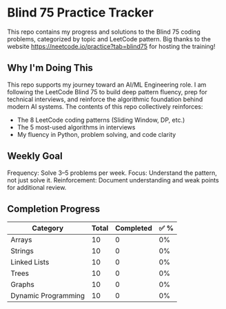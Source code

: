 # Blind 75 Practice Tracker
This repo contains my progress and solutions to the Blind 75 coding problems, categorized by topic and LeetCode pattern.  Big thanks to the website https://neetcode.io/practice?tab=blind75 for hosting the training!

## Why I'm Doing This
This repo supports my journey toward an AI/ML Engineering role.  I am following the LeetCode Blind 75 to build deep pattern fluency, prep for technical interviews, and reinforce the algorithmic foundation behind modern AI systems.  The contents of this repo collectively reinforces:
- The 8 LeetCode coding patterns (Sliding Window, DP, etc.)
- The 5 most-used algorithms in interviews
- My fluency in Python, problem solving, and code clarity

## Weekly Goal
Frequency: Solve 3–5 problems per week.
Focus: Understand the pattern, not just solve it.
Reinforcement: Document understanding and weak points for additional review.

## Completion Progress
| Category             | Total | Completed | ✅ % |
|----------------------|-------|-----------|------|
| Arrays               | 10    | 0         | 0%   |
| Strings              | 10    | 0         | 0%   |
| Linked Lists         | 10    | 0         | 0%   |
| Trees                | 10    | 0         | 0%   |
| Graphs               | 10    | 0         | 0%   |
| Dynamic Programming  | 10    | 0         | 0%   |
